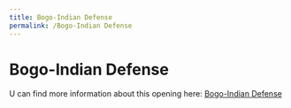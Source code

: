 ```yaml
---
title: Bogo-Indian Defense
permalink: /Bogo-Indian Defense
---
```


# Bogo-Indian Defense

U can find more information about this opening here: <a href="https://chessfox.com/chess-openings-list/#Bogo-Indian-Defence" target="_blank">Bogo-Indian Defense</a>
